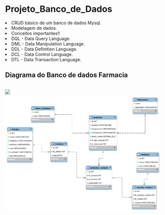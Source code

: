 # Projeto_Banco_de_Dados

<li> CRUD básico de um banco de dados Mysql. </li>
   <li>  Modelagem de dados. </li>
     <li> Conceitos importantes!!</li>
      <li> DQL - Data Query Language.</li>
      <li> DML - Data Manipulation Language.</li>
      <li> DDL - Data Definition Language. </li>
      <li> DCL - Data Control Language.</li>
      <li> DTL - Data Transaction Language.</li>


<h2> Diagrama do Banco de dados Farmacia <h2> <img src=":sunglasses:">
  
  
<img src="https://github.com/ValiatiEduardo/Projeto_Banco_de_Dados/blob/master/Diagrama/farmacia.png?raw=true">
